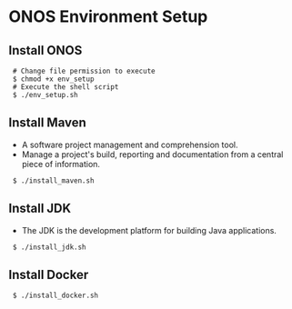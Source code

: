 # ONOS Environment Setup

## Install ONOS
```
 # Change file permission to execute
 $ chmod +x env_setup
 # Execute the shell script
 $ ./env_setup.sh
 ```

## Install Maven
- A software project management and comprehension tool.
- Manage a project's build, reporting and documentation from a central piece of information.
```
 $ ./install_maven.sh
```

## Install JDK
- The JDK is the development platform for building Java applications.
```
 $ ./install_jdk.sh
```

## Install Docker
```
 $ ./install_docker.sh
```
